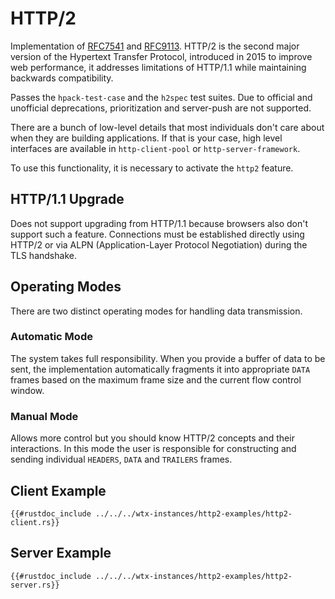 # HTTP/2

Implementation of [RFC7541](https://datatracker.ietf.org/doc/html/rfc7541) and [RFC9113](https://datatracker.ietf.org/doc/html/rfc9113). HTTP/2 is the second major version of the Hypertext Transfer Protocol, introduced in 2015 to improve web performance, it addresses limitations of HTTP/1.1 while maintaining backwards compatibility.

Passes the `hpack-test-case` and the `h2spec` test suites. Due to official and unofficial deprecations, prioritization and server-push are not supported.

There are a bunch of low-level details that most individuals don't care about when they are building applications. If that is your case, high level interfaces are available in `http-client-pool` or `http-server-framework`.

To use this functionality, it is necessary to activate the `http2` feature.

## HTTP/1.1 Upgrade

Does not support upgrading from HTTP/1.1 because browsers also don't support such a feature. Connections must be established directly using HTTP/2 or via ALPN (Application-Layer Protocol Negotiation) during the TLS handshake.

## Operating Modes

There are two distinct operating modes for handling data transmission.

### Automatic Mode

The system takes full responsibility. When you provide a buffer of data to be sent, the implementation automatically fragments it into appropriate `DATA` frames based on the maximum frame size and the current flow control window.

### Manual Mode

Allows more control but you should know HTTP/2 concepts and their interactions. In this mode the user is responsible for constructing and sending individual `HEADERS`, `DATA` and `TRAILERS` frames.

## Client Example

```rust,edition2024,no_run
{{#rustdoc_include ../../../wtx-instances/http2-examples/http2-client.rs}}
```

## Server Example

```rust,edition2024,no_run
{{#rustdoc_include ../../../wtx-instances/http2-examples/http2-server.rs}}
```
